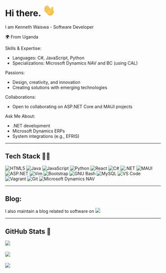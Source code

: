 # Hi there. <img src="assets/wave.gif" width="40">

I am Kenneth Waiswa - Software Developer

🌍 From Uganda

Skills & Expertise:

- Languages: C#, JavaScript, Python
- Specializations: Microsoft Dynamics NAV and BC (using CAL)
  
Passions:

- Design, creativity, and innovation
- Creating solutions with emerging technologies
  
Collaborations:

- Open to collaborating on ASP.NET Core and MAUI projects
  
Ask Me About:

- .NET development
- Microsoft Dynamics ERPs
- System integrations (e.g., EFRIS)

---
## Tech Stack 👩‍💻  
![HTML5](https://img.shields.io/badge/html5-%23E34F26.svg?style=for-the-badge&logo=html5&logoColor=white) ![Java](https://img.shields.io/badge/java-%23ED8B00.svg?style=for-the-badge&logo=openjdk&logoColor=white) ![JavaScript](https://img.shields.io/badge/javascript-%23323330.svg?style=for-the-badge&logo=javascript&logoColor=%23F7DF1E) ![Python](https://img.shields.io/badge/python-3670A0?style=for-the-badge&logo=python&logoColor=ffdd54) ![React](https://img.shields.io/badge/react-%2320232a.svg?style=for-the-badge&logo=react&logoColor=%2361DAFB) ![C#](https://img.shields.io/badge/c%23-%23239120.svg?style=for-the-badge&logo=c-sharp&logoColor=white) ![.NET](https://img.shields.io/badge/.NET-512BD4?style=for-the-badge&logo=dotnet&logoColor=white) ![MAUI](https://img.shields.io/badge/MAUI-0078D4?style=for-the-badge&logo=xamarin&logoColor=white) ![ASP.NET](https://img.shields.io/badge/ASP.NET-512BD4?style=for-the-badge&logo=dotnet&logoColor=white) ![Vim](https://img.shields.io/badge/Vim-%23019733.svg?style=for-the-badge&logo=vim&logoColor=white) ![Bootstrap](https://img.shields.io/badge/Bootstrap-%237952B3.svg?style=for-the-badge&logo=bootstrap&logoColor=white) ![GNU Bash](https://img.shields.io/badge/GNU%20Bash-%234EAA25.svg?style=for-the-badge&logo=GNU-Bash&logoColor=white) ![MySQL](https://img.shields.io/badge/MySQL-%234479A1.svg?style=for-the-badge&logo=mysql&logoColor=white) ![VS Code](https://img.shields.io/badge/VS%20Code-%23007ACC.svg?style=for-the-badge&logo=visual-studio-code&logoColor=white) ![Vagrant](https://img.shields.io/badge/Vagrant-%231563FF.svg?style=for-the-badge&logo=vagrant&logoColor=white) ![Git](https://img.shields.io/badge/Git-%23F05032.svg?style=for-the-badge&logo=git&logoColor=white) ![Microsoft Dynamics NAV](https://img.shields.io/badge/Microsoft_Dynamics_NAV-00A1F1?style=for-the-badge&logo=microsoft-dynamics&logoColor=white) 

---

## Blog:

I also maintain a blog related to software on [<img src="https://img.shields.io/badge/Medium-12100E.svg?&style=plastic&logo=medium&logoColor=white"/>](https://medium.com/@waiswak)

---

## GitHub Stats 🌱​
![](https://github-readme-stats.vercel.app/api/top-langs/?username=WaiswaK&theme=transparent&hide_border=false&include_all_commits=false&count_private=false&layout=compact)<br/>
<br/>
![](https://github-readme-stats.vercel.app/api?username=WaiswaK&theme=transparent&hide_border=false&include_all_commits=false&count_private=false)<br/>
<br/>
![](https://nirzak-streak-stats.vercel.app/?user=WaiswaK&theme=transparent&hide_border=false)<br/>
